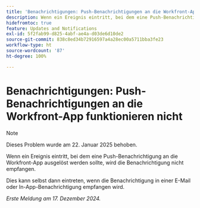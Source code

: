 ```yaml
---
title: 'Benachrichtigungen: Push-Benachrichtigungen an die Workfront-App funktionieren nicht'
description: Wenn ein Ereignis eintritt, bei dem eine Push-Benachrichtigung an die Workfront-App ausgelöst werden sollte, wird die Benachrichtigung nicht empfangen.
hidefromtoc: true
feature: Updates and Notifications
exl-id: 5f2fab99-d825-4abf-ae4a-d03de6d10de2
source-git-commit: 838c8ed34b72916597a4a28ec00a5711bba3fe23
workflow-type: ht
source-wordcount: '87'
ht-degree: 100%

---
```


# Benachrichtigungen: Push-Benachrichtigungen an die Workfront-App funktionieren nicht

>[!NOTE]
>
>Dieses Problem wurde am 22. Januar 2025 behoben.

Wenn ein Ereignis eintritt, bei dem eine Push-Benachrichtigung an die Workfront-App ausgelöst werden sollte, wird die Benachrichtigung nicht empfangen.

Dies kann selbst dann eintreten, wenn die Benachrichtigung in einer E-Mail oder In-App-Benachrichtigung empfangen wird.

_Erste Meldung am 17. Dezember 2024._
